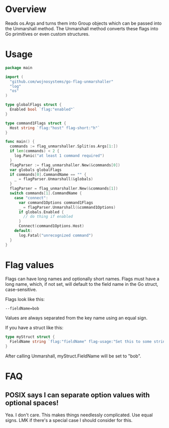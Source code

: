 # Overview

Reads os.Args and turns them into Group objects which can be passed into the Unmarshall method. The Unmarshall method converts these flags into Go primitives or even custom structures.

# Usage

```go
package main

import (
  "github.com/wojnosystems/go-flag-unmarshaller"
  "log"
  "os"
)

type globalFlags struct {
  Enabled bool `flag:"enabled"`
}

type command1Flags struct {
  Host string `flag:"host" flag-short:"h"`
}

func main() {
  commands := flag_unmarshaller.Split(os.Args[1:])
  if len(commands) < 2 {
    log.Panic("at least 1 command required")
  }
  flagParser := flag_unmarshaller.New(&commands[0])
  var globals globalFlags
  if commands[0].CommandName == "" {
    _ = flagParser.Unmarshall(&globals)
  }
  flagParser = flag_unmarshaller.New(&commands[1])
  switch commands[1].CommandName {
    case "connect":
      var command1Options command1Flags 
      _ = flagParser.Unmarshall(&command1Options)
      if globals.Enabled {
        // do thing if enabled
      }
      Connect(command1Options.Host)
    default:
      log.Fatal("unrecognized command")
  }
}
```

# Flag values

Flags can have long names and optionally short names. Flags must have a long name, which, if not set, will default to the field name in the Go struct, case-sensitive.

Flags look like this:

```
--fieldName=bob
```

Values are always separated from the key name using an equal sign.

If you have a struct like this:

```go
type myStruct struct {
  FieldName string `flag:"fieldName" flag-usage:"Set this to some string to demonstrate"`
}
```

After calling Unmarshall, myStruct.FieldName will be set to "bob".

# FAQ

## POSIX says I can separate option values with optional spaces!

Yea. I don't care. This makes things needlessly complicated. Use equal signs. LMK if there's a special case I should consider for this.
